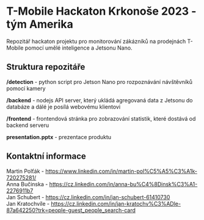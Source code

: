# T-Mobile Hackaton Krkonoše 2023 - tým Amerika
Repozitář hackaton projektu pro monitorování zákázníků na prodejnách T-Mobile pomocí umělé inteligence a Jetsonu Nano.

## Struktura repozitáře
**/detection** - python script pro Jetson Nano pro rozpoznávání návštěvníků pomocí kamery

**/backend** - nodejs API server, který ukládá agregovaná data z Jetsonu do databáze a dálé je posílá webovému klientovi

**/frontend** - frontendová stránka pro zobrazování statistik, které dostává od backend serveru

**presentation.pptx** - prezentace produktu

## Kontaktní informace
Martin Polťák - https://www.linkedin.com/in/martin-pol%C5%A5%C3%A1k-720275281/ <br>
Anna Bučinska - https://cz.linkedin.com/in/anna-bu%C4%8Dinsk%C3%A1-2276911b7 <br>
Jan Schubert - https://cz.linkedin.com/in/jan-schubert-61410730 <br>
Jan Kratochvíle - https://cz.linkedin.com/in/jan-kratochv%C3%ADle-87a642250?trk=people-guest_people_search-card <br>
